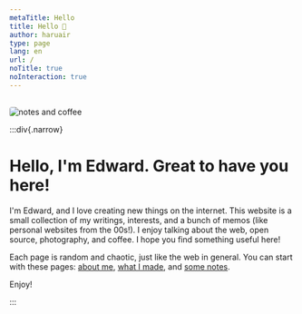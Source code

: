 ```yaml
---
metaTitle: Hello
title: Hello 👋
author: haruair
type: page
lang: en
url: /
noTitle: true
noInteraction: true
---
```


<img src="https://live.staticflickr.com/65535/54090466206_1a3257f762_k.jpg" alt="notes and coffee" loading="lazy" style="border-radius: 4px; margin-top: 1rem;">

:::div{.narrow}

<h1 class="font-size-medium font-weight-800">
Hello, I'm Edward. Great to have you here!
</h1>

I'm Edward, and I love creating new things on the internet. This website is a small collection of my writings, interests, and a bunch of memos (like personal websites from the 00s!). I enjoy talking about the web, open source, photography, and coffee. I hope you find something useful here!

Each page is random and chaotic, just like the web in general. You can start with these pages: [about me](/about), [what I made](/crafts), and [some notes](/notes).

Enjoy!

:::
